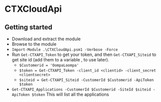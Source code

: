 # CTXCloudApi
## Getting started
- Download and extract the module
- Browse to the module
- `Import-Module .\CTXCloudApi.psm1 -Verbose -Force`
- Run `Get-CTXAPI_Token` to get your token, and then `Get-CTXAPI_Siteid` to get site id (add them to a variable , to use later).
  - `$Customerid = 'OompaLoompa'`
  - `$token = Get-CTXAPI_Token -client_id <clientid> -client_secret <clientsecret>`
  - `$siteid = Get-CTXAPI_Siteid -CustomerId $Customerid -ApiToken $token`
- `Get-CTXAPI_Applications -CustomerId $Customerid -SiteId $siteid -ApiToken $token` This will list all the applications

